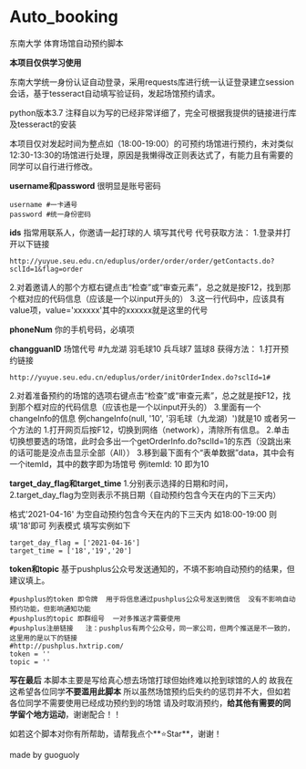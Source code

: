 # Auto_booking
东南大学 体育场馆自动预约脚本

**本项目仅供学习使用**

东南大学统一身份认证自动登录，采用requests库进行统一认证登录建立session会话，基于tesseract自动填写验证码，发起场馆预约请求。

python版本3.7
注释自以为写的已经非常详细了，完全可根据我提供的链接进行库及tesseract的安装

本项目仅对发起时间为整点如（18:00-19:00）的可预约场馆进行预约，未对类似12:30-13:30的场馆进行处理，原因是我懒得改正则表达式了，有能力且有需要的同学可以自行进行修改。

**username和password**
很明显是账号密码
```
username #一卡通号
password #统一身份密码
```

**ids**
指常用联系人，你邀请一起打球的人 填写其代号
代号获取方法：
1.登录并打开以下链接
```
http://yuyue.seu.edu.cn/eduplus/order/order/order/getContacts.do?sclId=1&flag=order
```
2.对着邀请人的那个方框右键点击“检查”或“审查元素”，总之就是按F12，找到那个框对应的代码信息（应该是一个以input开头的）
3.这一行代码中，应该具有value项，value='xxxxxx'其中的xxxxxx就是这里的代号

**phoneNum**
你的手机号码，必填项

**changguanID**
场馆代号 #九龙湖 羽毛球10  兵乓球7  篮球8
获得方法：
1.打开预约链接
```
http://yuyue.seu.edu.cn/eduplus/order/initOrderIndex.do?sclId=1#
```
2.对着准备预约的场馆的选项右键点击“检查”或“审查元素”，总之就是按F12，找到那个框对应的代码信息（应该也是一个以input开头的）
3.里面有一个changeInfo的信息
例changeInfo(null, '10', '羽毛球（九龙湖）')就是10
或者另一个方法的
1.打开网页后按F12，切换到网络（network），清除所有信息。
2.单击切换想要选的场馆，此时会多出一个getOrderInfo.do?sclId=1的东西（没跳出来的话可能是没点击显示全部（All））
3.移到最下面有个“表单数据”data，其中会有一个itemId，其中的数字即为场馆号
例itemId: 10 即为10

**target_day_flag和target_time**
1.分别表示选择的日期和时间，
2.target_day_flag为空则表示不挑日期（自动预约包含今天在内的下三天内）

格式'2021-04-16'  为空自动预约包含今天在内的下三天内
如18:00-19:00 则填'18'即可 列表模式
填写实例如下
```
target_day_flag = ['2021-04-16'] 
target_time = ['18','19','20'] 
```

**token和topic**
基于pushplus公众号发送通知的，不填不影响自动预约的结果，但建议填上。
```
#pushplus的token 即令牌  用于将信息通过pushplus公众号发送到微信  没有不影响自动预约功能，但影响通知功能
#pushplus的topic 即群组号  一对多推送才需要使用
#pushplus注册链接   注：pushplus有两个公众号，同一家公司，但两个推送是不一致的，这里用的是以下的链接
#http://pushplus.hxtrip.com/ 
token = ''
topic = ''
```


**写在最后**
本脚本主要是写给真心想去场馆打球但始终难以抢到球馆的人的
故我在这希望各位同学**不要滥用此脚本**
所以虽然场馆预约后失约的惩罚并不大，但如若各位同学不需要使用已经成功预约到的场馆
请及时取消预约，**给其他有需要的同学留个地方运动**，谢谢配合！！

如若这个脚本对你有所帮助，请帮我点个**⭐Star**，谢谢！

made by guoguoly
